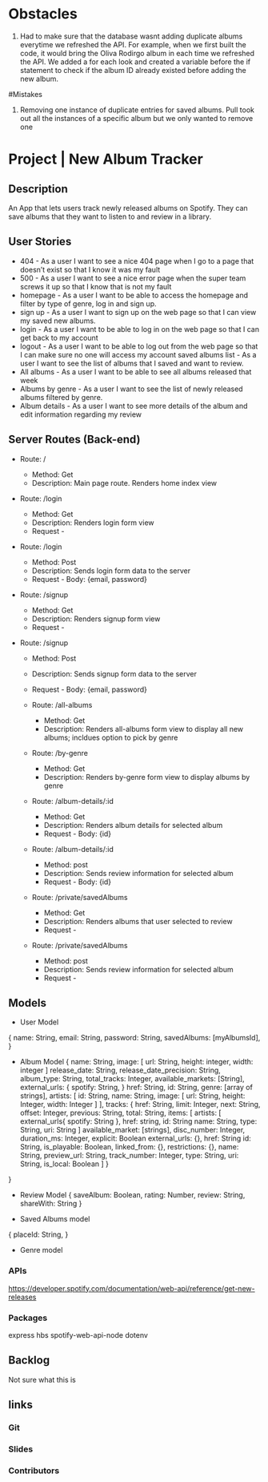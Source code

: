 # Obstacles
1. Had to make sure that the database wasnt adding duplicate albums everytime we refreshed the API. For example, when we first built the code, it would bring the Oliva Rodirgo album in each time we refreshed the API. We added a for each look and created a variable before the if statement to check if the album ID already existed before adding the new album.


#Mistakes
1. Removing one instance of duplicate entries for saved albums. Pull took out all the instances of a specific album but we only wanted to remove one


# Project | New Album Tracker


## Description

An App that lets users track newly released albums on Spotify. They can save albums that they want to listen to and review in a library. 

## User Stories
- 404 - As a user I want to see a nice 404 page when I go to a page that doesn’t exist so that I know it was my fault
- 500 - As a user I want to see a nice error page when the super team screws it up so that I know that is not my fault
- homepage - As a user I want to be able to access the homepage and filter by type of genre, log in and sign up.
- sign up - As a user I want to sign up on the web page so that I can view my saved new albums.
- login - As a user I want to be able to log in on the web page so that I can get back to my account
- logout - As a user I want to be able to log out from the web page so that I can make sure no one will access my account
saved albums list - As a user I want to see the list of albums that I saved and want to review.
- All albums - As a user I want to be able to see all albums released that week
- Albums by genre - As a user I want to see the list of newly released albums filtered by genre.
- Album details - As a user I want to see more details of the album and edit information regarding my review

## Server Routes (Back-end)

- Route: /
  - Method: Get
  - Description: Main page route. Renders home index view

- Route: /login
  - Method: Get
  - Description: Renders login form view
  - Request - 

- Route: /login
  - Method: Post
  - Description: Sends login form data to the server
  - Request - Body: {email, password}

- Route: /signup
  - Method: Get
  - Description: Renders signup form view
  - Request - 

- Route: /signup
  - Method: Post
  - Description: Sends signup form data to the server
  - Request - Body: {email, password}

  - Route: /all-albums
    - Method: Get
    - Description: Renders all-albums form view to display all new albums; incldues option to pick by genre 

  - Route: /by-genre
    - Method: Get
    - Description: Renders by-genre form view to display albums by genre

  - Route: /album-details/:id
    - Method: Get
    - Description: Renders album details for selected album
    - Request - Body: {id}

  - Route: /album-details/:id
    - Method: post
    - Description: Sends review information for selected album
    - Request - Body: {id}

    <!-- What does it mean to be private?  -->

  - Route: /private/savedAlbums
    - Method: Get
    - Description: Renders albums that user selected to review
    - Request -

  - Route: /private/savedAlbums
    - Method: post
    - Description: Sends review information for selected album
    - Request -
  


## Models

- User Model

{
  name: String,
  email: String,
  password: String,
  savedAlbums: [myAlbumsId],
}

- Album Model
{
  name: String,
  image: [
    url: String,
    height: integer,
    width: integer
  ]
  release_date: String,
  release_date_precision: String,
  album_type: String,
  total_tracks: Integer,
  available_markets: [String],
  external_urls: {
    spotify: String,
  }
  href: String,
  id: String,
  genre: [array of strings],
  artists: [
    id: String,
    name: String,
    image: [
      url: String,
      height: Integer,
      width: Integer
    ]
  ],
  tracks: {
    href: String,
    limit: Integer,
    next: String,
    offset: Integer,
    previous: String,
    total: String,
    items: [
      artists: [
        external_urls{
          spotify: String
        },
        href: string,
        id: String
        name: String,
        type: String,
        uri: String
      ]
      available_market: [strings],
      disc_number: Integer,
      duration_ms: Integer,
      explicit: Boolean
      external_urls: {},
      href: String
      id: String,
      is_playable: Boolean,
      linked_from: {},
      restrictions: {},
      name: String,
      preview_url: String,
      track_number: Integer,
      type: String,
      uri: String,
      is_local: Boolean
    ]
  }

}


- Review Model
{
saveAlbum: Boolean,
rating: Number,
review: String,
shareWith: String
}


- Saved Albums model

{
  placeId: String,
}

- Genre model





### APIs

https://developer.spotify.com/documentation/web-api/reference/get-new-releases

   
### Packages
express 
hbs 
spotify-web-api-node 
dotenv


## Backlog
Not sure what this is 

## links

### Git



### Slides


### Contributors




